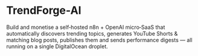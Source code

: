 # TrendForge-AI
Build and monetise a self‑hosted n8n + OpenAI micro‑SaaS that automatically discovers trending topics, generates YouTube Shorts &amp; matching blog posts, publishes them and sends performance digests — all running on a single DigitalOcean droplet.
